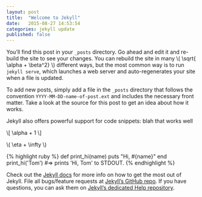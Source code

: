 ```yaml
---
layout: post
title:  "Welcome to Jekyll"
date:   2015-08-27 14:53:54
categories: jekyll update
published: false
---
```


You’ll find this post in your `_posts` directory. Go ahead and edit it and re-build the site to see your changes. You can rebuild the site in many \\( \sqrt{ \alpha + \beta^2} \\) different ways, but the most common way is to run `jekyll serve`, which launches a web server and auto-regenerates your site when a file is updated.

To add new posts, simply add a file in the `_posts` directory that follows the convention `YYYY-MM-DD-name-of-post.ext` and includes the necessary front matter. Take a look at the source for this post to get an idea about how it works.

Jekyll also offers powerful support for code snippets: blah that works well

\\[ \alpha + 1 \\]

\\( \eta + \infty \\)

{% highlight ruby %}
def print_hi(name)
  puts "Hi, #{name}"
end
print_hi('Tom')
#=> prints 'Hi, Tom' to STDOUT.
{% endhighlight %}

Check out the [Jekyll docs][jekyll] for more info on how to get the most out of Jekyll. File all bugs/feature requests at [Jekyll’s GitHub repo][jekyll-gh]. If you have questions, you can ask them on [Jekyll’s dedicated Help repository][jekyll-help].

[jekyll]:      http://jekyllrb.com
[jekyll-gh]:   https://github.com/jekyll/jekyll
[jekyll-help]: https://github.com/jekyll/jekyll-help
